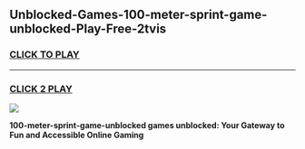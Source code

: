 
## Unblocked-Games-100-meter-sprint-game-unblocked-Play-Free-2tvis
<h3>
<a href="https://premium76.site?title=100-meter-sprint-game-unblocked&ref=18A1">CLICK TO PLAY</a></h3>
<hr>

<h3>
<a href="https://premium76.site?title=100-meter-sprint-game-unblocked&ref=18A1">CLICK 2 PLAY</a>
  
</h3>

<a href="https://premium76.site?title=100-meter-sprint-game-unblocked&ref=18A1"><img src="https://clearcache.store/games.png"></a>


**100-meter-sprint-game-unblocked games unblocked: Your Gateway to Fun and Accessible Online Gaming**
